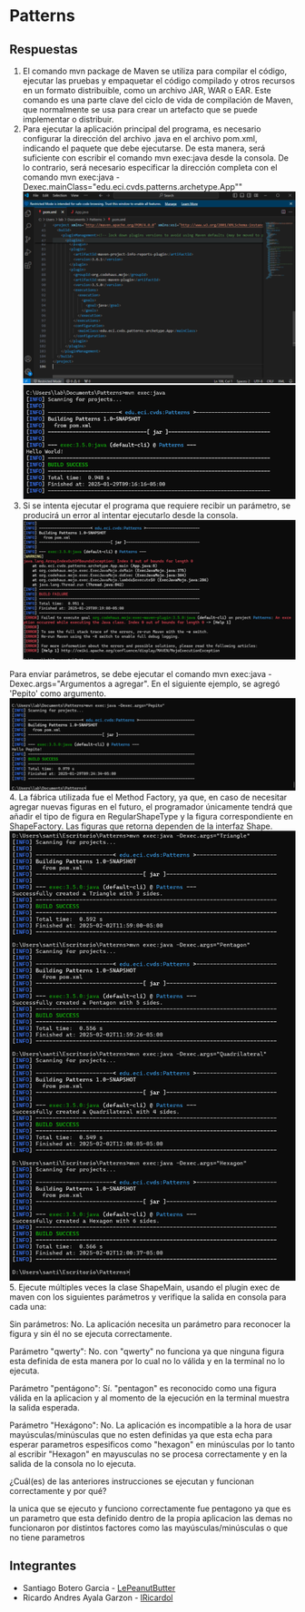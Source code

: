 # Patterns
## Respuestas
1. El comando mvn package de Maven se utiliza para compilar el código, ejecutar las pruebas y empaquetar
el código compilado y otros recursos en un formato distribuible, como un archivo JAR, WAR o EAR. Este
comando es una parte clave del ciclo de vida de compilación de Maven, que normalmente se usa para crear
un artefacto que se puede implementar o distribuir.
2. Para ejecutar la aplicación principal del programa, es necesario configurar la dirección del archivo
.java en el archivo pom.xml, indicando el paquete que debe ejecutarse. De esta manera, será suficiente con
escribir el comando mvn exec:java desde la consola. De lo contrario, será necesario especificar la dirección
completa con el comando mvn exec:java -Dexec.mainClass="edu.eci.cvds.patterns.archetype.App""
![image (1)](images/image(1).png)
![Screenshot2025-01-29091948](images/Screenshot2025-01-29091948.png)
3. Si se intenta ejecutar el programa que requiere recibir un parámetro, se producirá un error al intentar
ejecutarlo desde la consola.
![Screenshot2025-01-29091923](images/Screenshot2025-01-29091923.png)

Para enviar parámetros, se debe ejecutar el comando mvn exec:java -Dexec.args="Argumentos a agregar".
En el siguiente ejemplo, se agregó 'Pepito' como argumento.
![image](images/image.png)
4. La fábrica utilizada fue el Method Factory, ya que, en caso de necesitar agregar nuevas figuras en el futuro,
el programador únicamente tendrá que añadir el tipo de figura en RegularShapeType y la figura correspondiente en
ShapeFactory. Las figuras que retorna dependen de la interfaz Shape.
![Screenshot2025-02-02120051](images/Screenshot2025-02-02120051.png)
5. Ejecute múltiples veces la clase ShapeMain, usando el plugin exec de maven con los siguientes parámetros y verifique
la salida en consola para cada una:

Sin parámetros: No.
La aplicación necesita un parámetro para reconocer la figura y sin él no se ejecuta correctamente.

Parámetro "qwerty": No.
con "qwerty" no funciona ya que ninguna figura esta definida de esta manera por lo cual no lo válida y en la terminal 
no lo ejecuta.

Parámetro "pentágono": Sí.
"pentagon" es reconocido como una figura válida en la aplicacion y al momento de la ejecución 
en la terminal muestra la salida esperada.

Parámetro "Hexágono": No.
La aplicación es incompatible a la hora de usar mayúsculas/minúsculas que no esten definidas ya que esta echa para esperar parametros espesificos
como "hexagon" en minúsculas por lo tanto al escribir "Hexagon" en mayusculas no se procesa correctamente y en la salida
de la consola no lo ejecuta.

¿Cuál(es) de las anteriores instrucciones se ejecutan y funcionan correctamente y por qué?

la unica que se ejecuto y funciono correctamente fue pentagono ya que es un parametro que esta definido dentro de la 
propia aplicacion las demas no funcionaron por distintos factores como las mayúsculas/minúsculas o que no tiene parametros

## Integrantes
- Santiago Botero Garcia - [LePeanutButter](https://github.com/LePeanutButter)
- Ricardo Andres Ayala Garzon - [lRicardol](https://github.com/lRicardol)